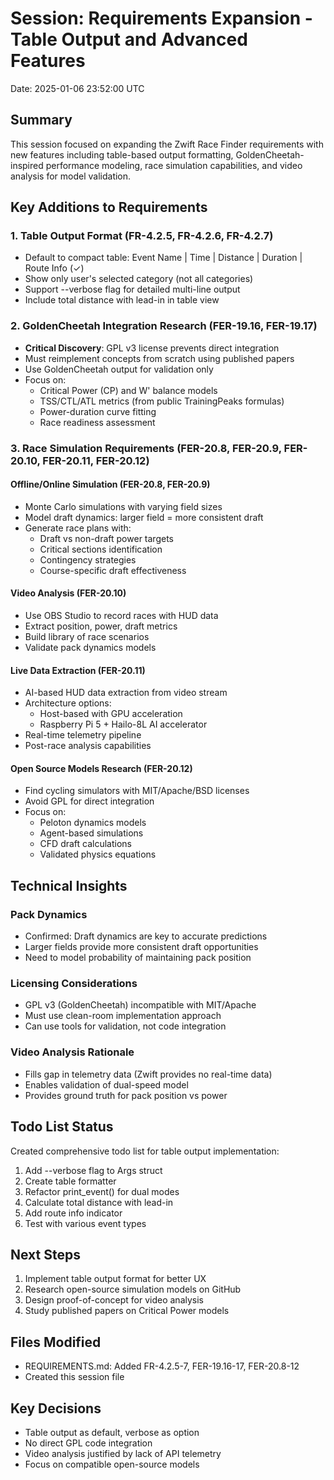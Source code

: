 # Session: Requirements Expansion - Table Output and Advanced Features
Date: 2025-01-06 23:52:00 UTC

## Summary
This session focused on expanding the Zwift Race Finder requirements with new features including table-based output formatting, GoldenCheetah-inspired performance modeling, race simulation capabilities, and video analysis for model validation.

## Key Additions to Requirements

### 1. Table Output Format (FR-4.2.5, FR-4.2.6, FR-4.2.7)
- Default to compact table: Event Name | Time | Distance | Duration | Route Info (✓)
- Show only user's selected category (not all categories)
- Support --verbose flag for detailed multi-line output
- Include total distance with lead-in in table view

### 2. GoldenCheetah Integration Research (FER-19.16, FER-19.17)
- **Critical Discovery**: GPL v3 license prevents direct integration
- Must reimplement concepts from scratch using published papers
- Use GoldenCheetah output for validation only
- Focus on:
  - Critical Power (CP) and W' balance models
  - TSS/CTL/ATL metrics (from public TrainingPeaks formulas)
  - Power-duration curve fitting
  - Race readiness assessment

### 3. Race Simulation Requirements (FER-20.8, FER-20.9, FER-20.10, FER-20.11, FER-20.12)

#### Offline/Online Simulation (FER-20.8, FER-20.9)
- Monte Carlo simulations with varying field sizes
- Model draft dynamics: larger field = more consistent draft
- Generate race plans with:
  - Draft vs non-draft power targets
  - Critical sections identification
  - Contingency strategies
  - Course-specific draft effectiveness

#### Video Analysis (FER-20.10)
- Use OBS Studio to record races with HUD data
- Extract position, power, draft metrics
- Build library of race scenarios
- Validate pack dynamics models

#### Live Data Extraction (FER-20.11)
- AI-based HUD data extraction from video stream
- Architecture options:
  - Host-based with GPU acceleration
  - Raspberry Pi 5 + Hailo-8L AI accelerator
- Real-time telemetry pipeline
- Post-race analysis capabilities

#### Open Source Models Research (FER-20.12)
- Find cycling simulators with MIT/Apache/BSD licenses
- Avoid GPL for direct integration
- Focus on:
  - Peloton dynamics models
  - Agent-based simulations
  - CFD draft calculations
  - Validated physics equations

## Technical Insights

### Pack Dynamics
- Confirmed: Draft dynamics are key to accurate predictions
- Larger fields provide more consistent draft opportunities
- Need to model probability of maintaining pack position

### Licensing Considerations
- GPL v3 (GoldenCheetah) incompatible with MIT/Apache
- Must use clean-room implementation approach
- Can use tools for validation, not code integration

### Video Analysis Rationale
- Fills gap in telemetry data (Zwift provides no real-time data)
- Enables validation of dual-speed model
- Provides ground truth for pack position vs power

## Todo List Status
Created comprehensive todo list for table output implementation:
1. Add --verbose flag to Args struct
2. Create table formatter
3. Refactor print_event() for dual modes
4. Calculate total distance with lead-in
5. Add route info indicator
6. Test with various event types

## Next Steps
1. Implement table output format for better UX
2. Research open-source simulation models on GitHub
3. Design proof-of-concept for video analysis
4. Study published papers on Critical Power models

## Files Modified
- REQUIREMENTS.md: Added FR-4.2.5-7, FER-19.16-17, FER-20.8-12
- Created this session file

## Key Decisions
- Table output as default, verbose as option
- No direct GPL code integration
- Video analysis justified by lack of API telemetry
- Focus on compatible open-source models